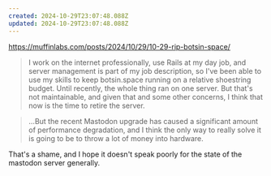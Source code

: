 ```yaml
---
created: 2024-10-29T23:07:48.088Z
updated: 2024-10-29T23:07:48.088Z
---
```

https://muffinlabs.com/posts/2024/10/29/10-29-rip-botsin-space/

> I work on the internet professionally, use Rails at my day job, and server management is part of my job description, so I've been able to use my skills to keep botsin.space running on a relative shoestring budget. Until recently, the whole thing ran on one server. But that's not maintainable, and given that and some other concerns, I think that now is the time to retire the server.

> ...But the recent Mastodon upgrade has caused a significant amount of performance degradation, and I think the only way to really solve it is going to be to throw a lot of money into hardware.

That's a shame, and I hope it doesn't speak poorly for the state of the mastodon server generally.